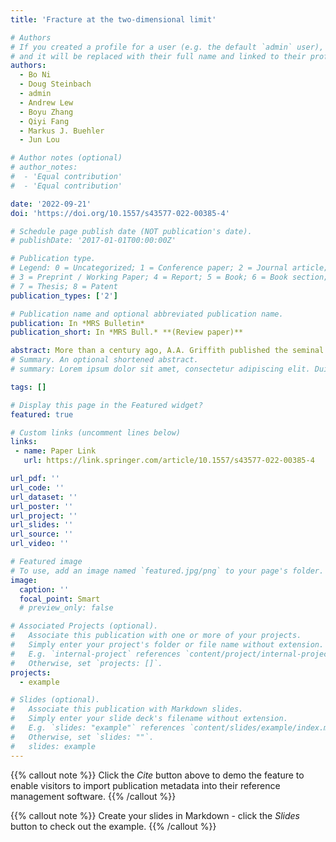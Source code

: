 ```yaml
---
title: 'Fracture at the two-dimensional limit'

# Authors
# If you created a profile for a user (e.g. the default `admin` user), write the username (folder name) here
# and it will be replaced with their full name and linked to their profile.
authors:
  - Bo Ni
  - Doug Steinbach
  - admin
  - Andrew Lew
  - Boyu Zhang
  - Qiyi Fang
  - Markus J. Buehler
  - Jun Lou 

# Author notes (optional)
# author_notes:
#  - 'Equal contribution'
#  - 'Equal contribution'

date: '2022-09-21'
doi: 'https://doi.org/10.1557/s43577-022-00385-4'

# Schedule page publish date (NOT publication's date).
# publishDate: '2017-01-01T00:00:00Z'

# Publication type.
# Legend: 0 = Uncategorized; 1 = Conference paper; 2 = Journal article;
# 3 = Preprint / Working Paper; 4 = Report; 5 = Book; 6 = Book section;
# 7 = Thesis; 8 = Patent
publication_types: ['2']

# Publication name and optional abbreviated publication name.
publication: In *MRS Bulletin*
publication_short: In *MRS Bull.* **(Review paper)**

abstract: More than a century ago, A.A. Griffith published the seminal paper establishing the foundational framework for fracture mechanics. The elegant theory creatively introduced the concepts of elastic energy and surface energy to the science of fracture, and solved the problem of brittle fracture of glass materials. Many subsequent milestone studies in fracture mechanics were motivated by the real problems encountered in different materials. The emergence of two-dimensional (2D) materials provides an exciting opportunity to examine fracture processes at the 2D limit. An important question to be addressed is whether the classic Griffith theory is still applicable to 2D materials. Therefore, recent progress in both experimental and theoretical studies of fracture of 2D materials will be briefly reviewed, with new developments and discoveries in relevant techniques and theories highlighted. Given the early stage of exploring fracture behaviors in 2D materials, more emphasis will be placed on challenges and opportunities for this budding field.
# Summary. An optional shortened abstract.
# summary: Lorem ipsum dolor sit amet, consectetur adipiscing elit. Duis posuere tellus ac convallis placerat. Proin tincidunt magna sed ex sollicitudin condimentum.

tags: []

# Display this page in the Featured widget?
featured: true

# Custom links (uncomment lines below)
links:
 - name: Paper Link
   url: https://link.springer.com/article/10.1557/s43577-022-00385-4

url_pdf: ''
url_code: ''
url_dataset: ''
url_poster: ''
url_project: ''
url_slides: ''
url_source: ''
url_video: ''

# Featured image
# To use, add an image named `featured.jpg/png` to your page's folder.
image:
  caption: ''
  focal_point: Smart
  # preview_only: false

# Associated Projects (optional).
#   Associate this publication with one or more of your projects.
#   Simply enter your project's folder or file name without extension.
#   E.g. `internal-project` references `content/project/internal-project/index.md`.
#   Otherwise, set `projects: []`.
projects:
  - example

# Slides (optional).
#   Associate this publication with Markdown slides.
#   Simply enter your slide deck's filename without extension.
#   E.g. `slides: "example"` references `content/slides/example/index.md`.
#   Otherwise, set `slides: ""`.
#   slides: example
---
```


{{% callout note %}}
Click the _Cite_ button above to demo the feature to enable visitors to import publication metadata into their reference management software.
{{% /callout %}}

{{% callout note %}}
Create your slides in Markdown - click the _Slides_ button to check out the example.
{{% /callout %}}

